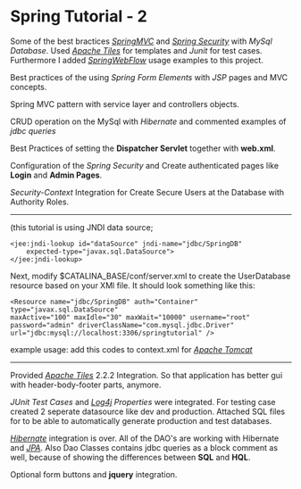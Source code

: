 # Spring Tutorial - 2

Some of the best bractices *[SpringMVC](http://projects.spring.io/spring-framework/)* and *[Spring Security](http://projects.spring.io/spring-security/)* with *MySql Database*. Used *[Apache Tiles](https://tiles.apache.org/)* for templates and *Junit* for test cases. Furthermore I added *[SpringWebFlow](http://projects.spring.io/spring-webflow/)* usage examples to this project.

Best practices of the using *Spring Form Elements* with *JSP* pages and MVC concepts.

Spring MVC pattern with service layer and controllers objects. 

CRUD operation on the MySql with *Hibernate* and commented examples of *jdbc queries*

Best Practices of setting the **Dispatcher Servlet** together with **web.xml**. 

Configuration of the *Spring Security* and Create authenticated pages like **Login** and **Admin Pages**.

*Security-Context* Integration for Create Secure Users at the Database with Authority Roles.

-------------------------------------------------------------------------------------------------------------
(this tutorial is using JNDI data source; 
	
	<jee:jndi-lookup id="dataSource" jndi-name="jdbc/SpringDB"
		expected-type="javax.sql.DataSource">
	</jee:jndi-lookup> 


Next, modify $CATALINA_BASE/conf/server.xml to create the UserDatabase resource based on your XMl file. It should look something like this:

  
	<Resource name="jdbc/SpringDB" auth="Container" type="javax.sql.DataSource"
	maxActive="100" maxIdle="30" maxWait="10000" username="root"
	password="admin" driverClassName="com.mysql.jdbc.Driver"
	url="jdbc:mysql://localhost:3306/springtutorial" />


example usage: add this codes to context.xml for 
*[Apache Tomcat](https://tomcat.apache.org/tomcat-5.5-doc/jndi-resources-howto.html#UserDatabase_Resources)*

-------------------------------------------------------------------------------------------------------------
	
Provided *[Apache Tiles](https://tiles.apache.org/)* 2.2.2 Integration. So that application has better gui with header-body-footer parts, anymore.

*JUnit Test Cases* and *[Log4j](http://logging.apache.org/log4j/2.x/) Properties* were integrated. For testing case created 2 seperate datasource like dev and production. Attached SQL files for to be able to automatically generate production and test databases.

*[Hibernate](http://hibernate.org/orm/)* integration is over.
All of the DAO's are working with Hibernate and *[JPA](https://en.wikipedia.org/wiki/Java_Persistence_API)*.
Also Dao Classes contains jdbc queries as a block comment as well, because of showing the differences between **SQL** and **HQL**.


Optional form buttons and **jquery** integration.


